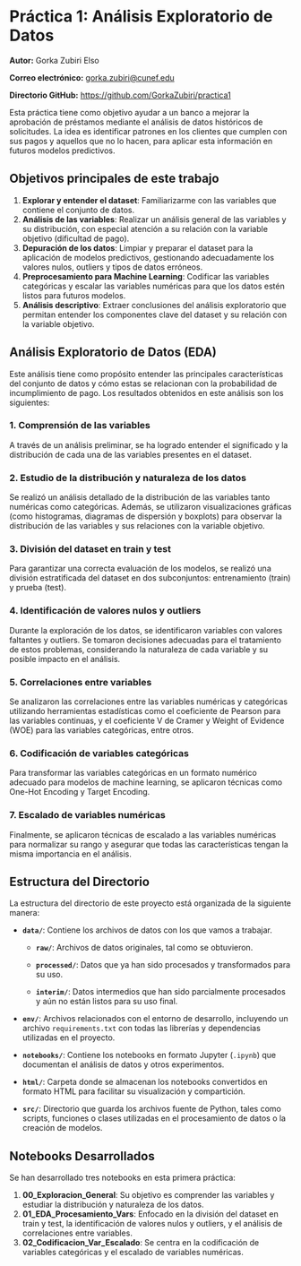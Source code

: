 # Práctica 1: Análisis Exploratorio de Datos

**Autor:** Gorka Zubiri Elso

**Correo electrónico:** gorka.zubiri@cunef.edu

**Directorio GitHub:** https://github.com/GorkaZubiri/practica1

Esta práctica tiene como objetivo ayudar a un banco a mejorar la aprobación de préstamos mediante el análisis de datos históricos de solicitudes. La idea es identificar patrones en los clientes que cumplen con sus pagos y aquellos que no lo hacen, para aplicar esta información en futuros modelos predictivos.

## Objetivos principales de este trabajo

1. **Explorar y entender el dataset**: Familiarizarme con las variables que contiene el conjunto de datos.
2. **Análisis de las variables**: Realizar un análisis general de las variables y su distribución, con especial atención a su relación con la variable objetivo (dificultad de pago).
3. **Depuración de los datos**: Limpiar y preparar el dataset para la aplicación de modelos predictivos, gestionando adecuadamente los valores nulos, outliers y tipos de datos erróneos.
4. **Preprocesamiento para Machine Learning**: Codificar las variables categóricas y escalar las variables numéricas para que los datos estén listos para futuros modelos.
5. **Análisis descriptivo**: Extraer conclusiones del análisis exploratorio que permitan entender los componentes clave del dataset y su relación con la variable objetivo.

## Análisis Exploratorio de Datos (EDA)

Este análisis tiene como propósito entender las principales características del conjunto de datos y cómo estas se relacionan con la probabilidad de incumplimiento de pago. Los resultados obtenidos en este análisis son los siguientes:

### 1. Comprensión de las variables

A través de un análisis preliminar, se ha logrado entender el significado y la distribución de cada una de las variables presentes en el dataset.

### 2. Estudio de la distribución y naturaleza de los datos

Se realizó un análisis detallado de la distribución de las variables tanto numéricas como categóricas. Además, se utilizaron visualizaciones gráficas (como histogramas, diagramas de dispersión y boxplots) para observar la distribución de las variables y sus relaciones con la variable objetivo.

### 3. División del dataset en train y test

Para garantizar una correcta evaluación de los modelos, se realizó una división estratificada del dataset en dos subconjuntos: entrenamiento (train) y prueba (test).

### 4. Identificación de valores nulos y outliers

Durante la exploración de los datos, se identificaron variables con valores faltantes y outliers. Se tomaron decisiones adecuadas para el tratamiento de estos problemas, considerando la naturaleza de cada variable y su posible impacto en el análisis.

### 5. Correlaciones entre variables

Se analizaron las correlaciones entre las variables numéricas y categóricas utilizando herramientas estadísticas como el coeficiente de Pearson para las variables continuas, y el coeficiente V de Cramer y Weight of Evidence (WOE) para las variables categóricas, entre otros.

### 6. Codificación de variables categóricas

Para transformar las variables categóricas en un formato numérico adecuado para modelos de machine learning, se aplicaron técnicas como One-Hot Encoding y Target Encoding.

### 7. Escalado de variables numéricas

Finalmente, se aplicaron técnicas de escalado a las variables numéricas para normalizar su rango y asegurar que todas las características tengan la misma importancia en el análisis.

## Estructura del Directorio

La estructura del directorio de este proyecto está organizada de la siguiente manera:

- **`data/`**: Contiene los archivos de datos con los que vamos a trabajar.

  - **`raw/`**: Archivos de datos originales, tal como se obtuvieron.
  
  - **`processed/`**: Datos que ya han sido procesados y transformados para su uso.
  
  - **`interim/`**: Datos intermedios que han sido parcialmente procesados y aún no están listos para su uso final.
  
  
- **`env/`**: Archivos relacionados con el entorno de desarrollo, incluyendo un archivo `requirements.txt` con todas las librerías y dependencias utilizadas en el proyecto.


- **`notebooks/`**: Contiene los notebooks en formato Jupyter (`.ipynb`) que documentan el análisis de datos y otros experimentos.


- **`html/`**: Carpeta donde se almacenan los notebooks convertidos en formato HTML para facilitar su visualización y compartición.


- **`src/`**: Directorio que guarda los archivos fuente de Python, tales como scripts, funciones o clases utilizadas en el procesamiento de datos o la creación de modelos.

## Notebooks Desarrollados

Se han desarrollado tres notebooks en esta primera práctica:

1. **00_Exploracion_General**: Su objetivo es comprender las variables y estudiar la distribución y naturaleza de los datos.
2. **01_EDA_Procesamiento_Vars**: Enfocado en la división del dataset en train y test, la identificación de valores nulos y outliers, y el análisis de correlaciones entre variables.
3. **02_Codificacion_Var_Escalado**: Se centra en la codificación de variables categóricas y el escalado de variables numéricas.